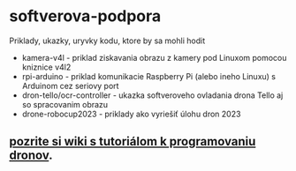 # softverova-podpora
Priklady, ukazky, uryvky kodu, ktore by sa mohli hodit

* kamera-v4l    - priklad ziskavania obrazu z kamery pod Linuxom pomocou kniznice v4l2
* rpi-arduino   - priklad komunikacie Raspberry Pi (alebo ineho Linuxu) s Arduinom cez seriovy port
* dron-tello/ocr-controller - ukazka softveroveho ovladania drona Tello aj so spracovanim obrazu 
* drone-robocup2023 - priklady ako vyriešiť úlohu dron 2023

## [pozrite si wiki s tutoriálom k programovaniu dronov](https://github.com/RoboCup-Junior-Slovensko/softverova-podpora/wiki "pozrite si wiki s tutoriálom k programovaniu dronov").  
